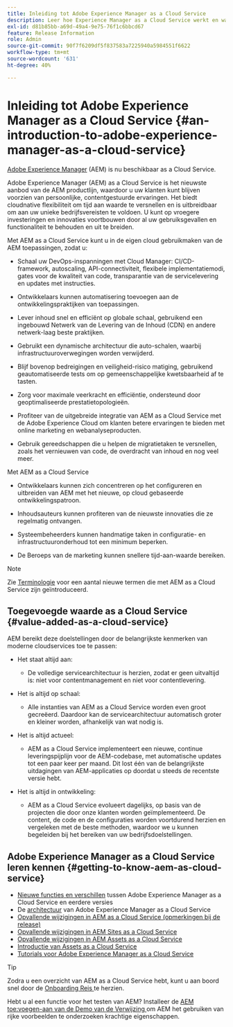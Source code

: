 ```yaml
---
title: Inleiding tot Adobe Experience Manager as a Cloud Service
description: Leer hoe Experience Manager as a Cloud Service werkt en wat de software voor u kan doen.
exl-id: d81b85bb-a69d-49a4-9e75-76f1c6bbcd67
feature: Release Information
role: Admin
source-git-commit: 90f7f6209df5f837583a7225940a5984551f6622
workflow-type: tm+mt
source-wordcount: '631'
ht-degree: 40%

---
```


# Inleiding tot Adobe Experience Manager as a Cloud Service {#an-introduction-to-adobe-experience-manager-as-a-cloud-service}

[Adobe Experience Manager](https://www.adobe.com/marketing/experience-manager.html) (AEM) is nu beschikbaar as a Cloud Service.

Adobe Experience Manager (AEM) as a Cloud Service is het nieuwste aanbod van de AEM productlijn, waardoor u uw klanten kunt blijven voorzien van persoonlijke, contentgestuurde ervaringen. Het biedt cloudnative flexibiliteit om tijd aan waarde te versnellen en is uitbreidbaar om aan uw unieke bedrijfsvereisten te voldoen. U kunt op vroegere investeringen en innovaties voortbouwen door al uw gebruiksgevallen en functionaliteit te behouden en uit te breiden.

Met AEM as a Cloud Service kunt u in de eigen cloud gebruikmaken van de AEM toepassingen, zodat u:

* Schaal uw DevOps-inspanningen met Cloud Manager: CI/CD-framework, autoscaling, API-connectiviteit, flexibele implementatiemodi, gates voor de kwaliteit van code, transparantie van de servicelevering en updates met instructies.

* Ontwikkelaars kunnen automatisering toevoegen aan de ontwikkelingspraktijken van toepassingen.

* Lever inhoud snel en efficiënt op globale schaal, gebruikend een ingebouwd Netwerk van de Levering van de Inhoud (CDN) en andere netwerk-laag beste praktijken.

* Gebruikt een dynamische architectuur die auto-schalen, waarbij infrastructuuroverwegingen worden verwijderd.

* Blijf bovenop bedreigingen en veiligheid-risico matiging, gebruikend geautomatiseerde tests om op gemeenschappelijke kwetsbaarheid af te tasten.

* Zorg voor maximale veerkracht en efficiëntie, ondersteund door geoptimaliseerde prestatietopologieën.

* Profiteer van de uitgebreide integratie van AEM as a Cloud Service met de Adobe Experience Cloud om klanten betere ervaringen te bieden met online marketing en webanalyseproducten.

* Gebruik gereedschappen die u helpen de migratietaken te versnellen, zoals het vernieuwen van code, de overdracht van inhoud en nog veel meer.

Met AEM as a Cloud Service

* Ontwikkelaars kunnen zich concentreren op het configureren en uitbreiden van AEM met het nieuwe, op cloud gebaseerde ontwikkelingspatroon.

* Inhoudsauteurs kunnen profiteren van de nieuwste innovaties die ze regelmatig ontvangen.

* Systeembeheerders kunnen handmatige taken in configuratie- en infrastructuuronderhoud tot een minimum beperken.

* De Beroeps van de marketing kunnen snellere tijd-aan-waarde bereiken.

>[!NOTE]
>Zie [Terminologie](terminology.md) voor een aantal nieuwe termen die met AEM as a Cloud Service zijn geïntroduceerd.

## Toegevoegde waarde as a Cloud Service {#value-added-as-a-cloud-service}

AEM bereikt deze doelstellingen door de belangrijkste kenmerken van moderne cloudservices toe te passen:

* Het staat altijd aan:

   * De volledige servicearchitectuur is herzien, zodat er geen uitvaltijd is: niet voor contentmanagement en niet voor contentlevering.

* Het is altijd op schaal:

   * Alle instanties van AEM as a Cloud Service worden even groot gecreëerd. Daardoor kan de servicearchitectuur automatisch groter en kleiner worden, afhankelijk van wat nodig is.

* Het is altijd actueel:

   * AEM as a Cloud Service implementeert een nieuwe, continue leveringspijplijn voor de AEM-codebase, met automatische updates tot een paar keer per maand. Dit lost één van de belangrijkste uitdagingen van AEM-applicaties op doordat u steeds de recentste versie hebt.

* Het is altijd in ontwikkeling:

   * AEM as a Cloud Service evolueert dagelijks, op basis van de projecten die door onze klanten worden geïmplementeerd. De content, de code en de configuraties worden voortdurend herzien en vergeleken met de beste methoden, waardoor we u kunnen begeleiden bij het bereiken van uw bedrijfsdoelstellingen.

## Adobe Experience Manager as a Cloud Service leren kennen {#getting-to-know-aem-as-cloud-service}

* [Nieuwe functies en verschillen](/help/overview/what-is-new-and-different.md) tussen Adobe Experience Manager as a Cloud Service en eerdere versies
* De [architectuur](/help/overview/architecture.md) van Adobe Experience Manager as a Cloud Service
* [Opvallende wijzigingen in AEM as a Cloud Service (opmerkingen bij de release)](/help/release-notes/aem-cloud-changes.md)
* [Opvallende wijzigingen in AEM Sites as a Cloud Service](/help/sites-cloud/sites-cloud-changes.md)
* [Opvallende wijzigingen in AEM Assets as a Cloud Service](/help/assets/assets-cloud-changes.md)
* [Introductie van Assets as a Cloud Service](/help/assets/overview.md)
* [Tutorials voor Adobe Experience Manager as a Cloud Service](https://experienceleague.adobe.com/docs/experience-manager-learn/cloud-service/overview.html)

>[!TIP]
>
>Zodra u een overzicht van AEM as a Cloud Service hebt, kunt u aan boord snel door de [ Onboarding Reis ](/help/journey-onboarding/overview.md) te herzien.
>
>Hebt u al een functie voor het testen van AEM? Installeer de [ AEM toe:voegen-aan van de Demo van de Verwijzing ](/help/journey-sites/demos-add-on/overview.md) om AEM het gebruiken van rijke voorbeelden te onderzoeken krachtige eigenschappen.
